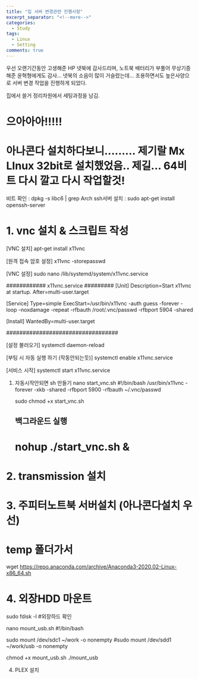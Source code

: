 ```yaml
---
title: "집 서버 변경관련 진행사항"
excerpt_separator: "<!--more-->"
categories:
  - Study
tags:
  - Linux
  - Setting
comments: true
---
```


우선 오랜기간동안 고생해준 HP 넷북에 감사드리며, 노트북 배터리가 부풀어 무상기증해준 윤혁형에게도 감사...
넷북의 소음이 많이 거슬렸는데... 조용하면서도 높은사양으로 서버 변경 작업을 진행하게 되었다.

집에서 쓸거 정리차원에서 세팅과정을 남김.

# 으아아아!!!!!
# 아나콘다 설치하다보니......... 제기랄  Mx LInux 32bit로 설치했었음.. 제길... 64비트 다시 깔고 다시 작업할것!

비트 확인 : dpkg -s libc6 | grep Arch
ssh서버 설치 : sudo apt-get install openssh-server

# 1. vnc 설치 & 스크립트 작성
[VNC 설치]
apt-get install x11vnc

[원격 접속 암호 설정]
x11vnc -storepasswd

[VNC 설정]
sudo nano /lib/systemd/system/x11vnc.service

############  x11vnc.service  #########
[Unit]
Description=Start x11vnc at startup.
After=multi-user.target

[Service]
Type=simple
ExecStart=/usr/bin/x11vnc -auth guess -forever -loop -noxdamage -repeat -rfbauth /root/.vnc/passwd -rfbport 5904 -shared

[Install]
WantedBy=multi-user.target

##################################

[설정 불러오기]
systemctl daemon-reload

[부팅 시 자동 실행 하기 (작동안되는듯)]
systemctl enable x11vnc.service

[서비스 시작]
systemctl start x11vnc.service



   1) 자동시작안되면 sh 만들기
      nano start_vnc.sh
      #!/bin/bash
      /usr/bin/x11vnc -forever -xkb -shared -rfbport 5900 -rfbauth ~/.vnc/passwd

      sudo chmod +x start_vnc.sh
      ## 백그라운드 실행
      # nohup ./start_vnc.sh &


# 2. transmission 설치
# 3. 주피터노트북 서버설치 (아나콘다설치 우선)
   # temp 폴더가서
   wget https://repo.anaconda.com/archive/Anaconda3-2020.02-Linux-x86_64.sh


# 4. 외장HDD 마운트
   sudo fdisk -l #외장하드 확인

   nano mount_usb.sh 
   #!/bin/bash

   sudo mount /dev/sdc1 ~/work -o nonempty
   #sudo mount /dev/sdd1 ~/work/usb -o nonempty

   chmod +x mount_usb.sh
   ./mount_usb

4. PLEX 설치